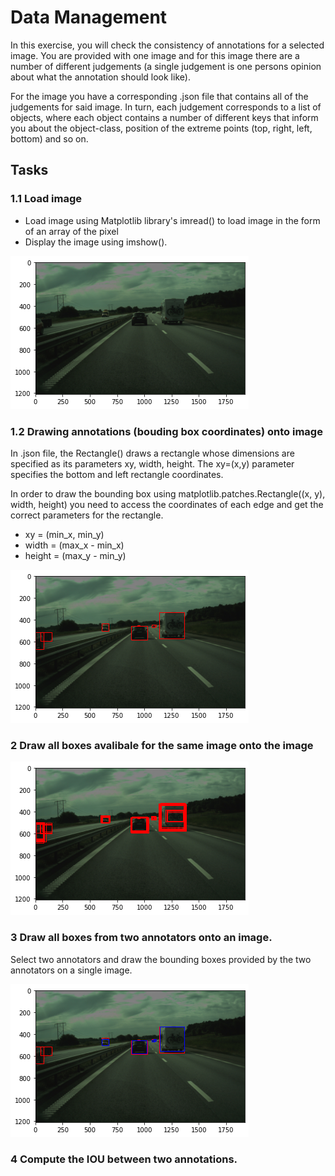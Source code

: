 # Data Management 
In this exercise, you will check the consistency of annotations for a selected image. You are provided with one image and for this image there are a number of different judgements (a single judgement is one persons opinion about what the annotation should look like).  

For the image you have a corresponding .json file that contains all of the judgements for said image. In turn, each judgement corresponds to a list of objects, where each object contains a number of different keys that inform you about the object-class, position of the extreme points (top, right, left, bottom) and so on. 

## Tasks 
### 1.1 Load image
- Load image using Matplotlib library's imread() to load image in the form of an array of the pixel 
- Display the image using imshow(). 

![task-1.1 view](img/task1.1.png)

### 1.2 Drawing annotations (bouding box coordinates) onto image

In .json file, the Rectangle() draws a rectangle whose dimensions are specified as its parameters xy, width, height. The xy=(x,y) parameter specifies the bottom and left rectangle coordinates.

In order to draw the bounding box using matplotlib.patches.Rectangle((x,  y), width, height) you need to access the coordinates of each edge and get the correct parameters for the rectangle.

- xy = (min_x, min_y)
- width = (max_x - min_x)
- height = (max_y - min_y)


![task-1.2 view](img/task1.2.png)

### 2 Draw all boxes avalibale for the same image onto the image
![task-1.3 view](img/task1.3.png)


### 3 Draw all boxes from two annotators onto an image. 

Select two annotators and draw the bounding boxes provided by the two annotators on a single image. 

![task-1.4 view](img/task1.4.png)

### 4 Compute the IOU between two annotations. 

